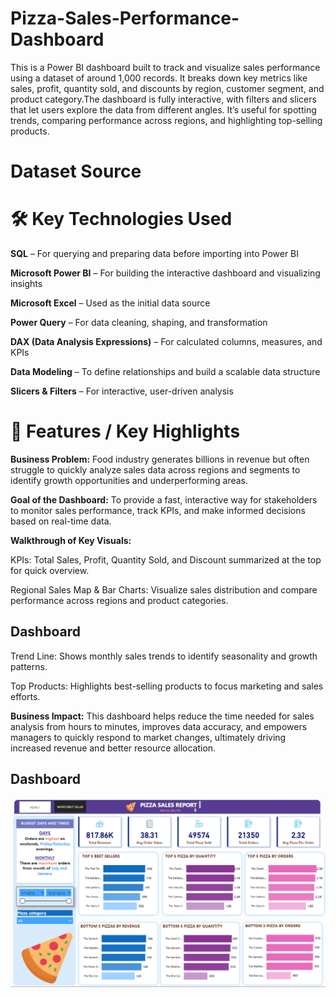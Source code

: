 # Pizza-Sales-Performance-Dashboard
This is a Power BI dashboard built to track and visualize sales performance using a dataset of around 1,000 records. It breaks down key metrics like sales, profit, quantity sold, and discounts by region, customer segment, and product category.The dashboard is fully interactive, with filters and slicers that let users explore the data from different angles. It’s useful for spotting trends, comparing performance across regions, and highlighting top-selling products.

# Dataset Source

# 🛠️ Key Technologies Used
**SQL** – For querying and preparing data before importing into Power BI

**Microsoft Power BI** – For building the interactive dashboard and visualizing insights

**Microsoft Excel** – Used as the initial data source

**Power Query** – For data cleaning, shaping, and transformation

**DAX (Data Analysis Expressions)** – For calculated columns, measures, and KPIs

**Data Modeling** – To define relationships and build a scalable data structure

**Slicers & Filters** – For interactive, user-driven analysis

#  🌟 Features / Key Highlights
**Business Problem:**
Food industry generates billions in revenue but often struggle to quickly analyze sales data across regions and 
segments to identify growth opportunities and underperforming areas.

**Goal of the Dashboard:**
To provide a fast, interactive way for stakeholders to monitor sales performance, track KPIs, and make informed 
decisions based on real-time data.

**Walkthrough of Key Visuals:**

KPIs: Total Sales, Profit, Quantity Sold, and Discount summarized at the top for quick overview.

Regional Sales Map & Bar Charts: Visualize sales distribution and compare performance across regions and product categories.

## Dashboard
Trend Line: Shows monthly sales trends to identify seasonality and growth patterns.

Top Products: Highlights best-selling products to focus marketing and sales efforts.

**Business Impact:**
This dashboard helps reduce the time needed for sales analysis from hours to minutes, improves data accuracy,
 and empowers managers to quickly respond to market changes, ultimately driving increased revenue and better resource allocation.

## Dashboard
![Dashboard Preview](https://github.com/Maahii07/Pizza-Sales-Dashboard/blob/main/worst-best%20pizza%20seller%20dashboard.png)
